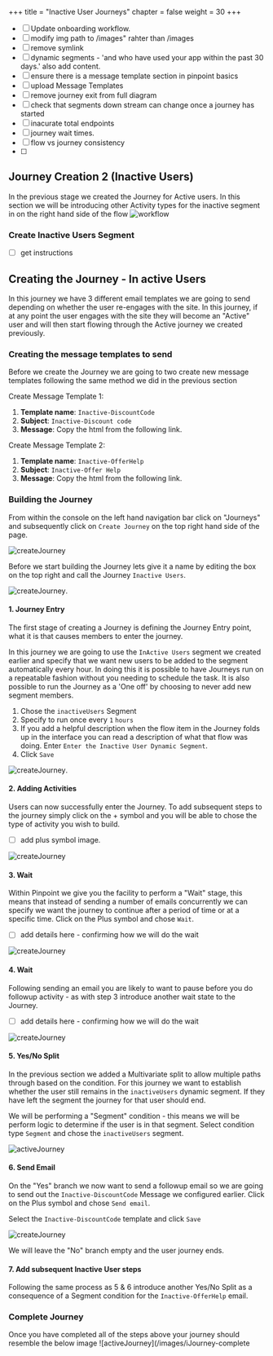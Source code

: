 +++
title = "Inactive User Journeys"
chapter = false
weight = 30
+++


- [ ] Update onboarding workflow.
- [ ] modify img path to /images" rahter than /images
- [ ] remove symlink
- [ ] dynamic segments - 'and who have used your app within the past 30 days.' also add content.
- [ ] ensure there is a message template section in pinpoint basics
- [ ] upload Message Templates
- [ ] remove journey exit from full diagram
- [ ] check that segments down stream can change once a journey has started
- [ ] inacurate total endpoints
- [ ] journey wait times.
- [ ] flow vs journey consistency
- [ ] 
## Journey Creation 2 (Inactive Users)

In the previous stage we created the Journey for Active users. In this section we will be introducing other Activity types for the inactive segment in on the right hand side of the flow
![workflow](/images/OnboardingFlow_V1.png)

### Create Inactive Users Segment
- [ ] get instructions

## Creating the Journey - In active Users

In this journey we have 3 different email templates we are going to send depending on whether the user re-engages with the site. In this journey, if at any point the user engages with the site they will become an "Active" user and will then start flowing through the Active journey we created previously. 

### Creating the message templates to send
Before we create the Journey we are going to two create new message templates following the same method we did in the previous section


Create Message Template 1:  
   1.  **Template name**: ```Inactive-DiscountCode```  
   2.  **Subject**: ```Inactive-Discount code```  
   3.  **Message**: Copy the html from the following link.  

Create Message Template 2:    
   1.  **Template name**: ```Inactive-OfferHelp```  
   2.  **Subject**: ```Inactive-Offer Help```  
   3.  **Message**: Copy the html from the following link.  



### Building the Journey

From within the console on the left hand navigation bar click on "Journeys" and subsequently click on `Create Journey` on the top right hand side of the page.

![createJourney](/images/create-journey.png)


Before we start building the Journey lets give it a name by editing the box on the top right and call the Journey `Inactive Users`.
  
![createJourney](/images/iJourney-setup).  

#### 1. Journey Entry

The first stage of creating a Journey is defining the Journey Entry point, what it is that causes members to enter the journey.

In this journey we are going to use the `InActive Users` segment we created earlier and specify that we want new users to be added to the segment automatically every hour. In doing this it is possible to have Journeys run on a repeatable fashion without you needing to schedule the task. It is also possible to run the Journey as a 'One off' by choosing to never add new segment members.

1. Chose the `inactiveUsers` Segment
2. Specify to run once every `1` `hours`
3. If you add a helpful description when the flow item in the Journey folds up in the interface you can read a description of what that flow was doing. Enter `Enter the Inactive User Dynamic Segment`.
4. Click `Save`

![createJourney](/images/iJourney-inactiveSegment).

#### 2. Adding Activities

Users can now successfully enter the Journey. To add subsequent steps to the journey simply click on the + symbol and you will be able to chose the type of activity you wish to build.
- [ ] add plus symbol image.

![createJourney](/images/journey-activities.png)

#### 3. Wait

Within Pinpoint we give you the facility to perform a "Wait" stage, this means that instead of sending a number of emails concurrently we can specify we want the journey to continue after a period of time or at a specific time. Click on the Plus symbol and chose ```Wait```.

- [ ] add details here - confirming how we will do the wait

![createJourney](/images/aJourney-wait.png)

#### 4. Wait

Following sending an email you are likely to want to pause before you do followup activity - as with step 3 introduce another wait state to the Journey.

- [ ] add details here - confirming how we will do the wait

![createJourney](/images/aJourney-wait.png)

#### 5. Yes/No Split

In the previous section we added a Multivariate split to allow multiple paths through based on the condition. For this journey we want to establish whether the user still remains in the `inactiveUsers` dynamic segment. If they have left the segment the journey for that user should end.

We will be performing a "Segment" condition - this means we will be perform logic to determine if the user is in that segment.  Select condition type `Segment` and chose the `inactiveUsers` segment.

![activeJourney](/images/iJourney-yesno.png)

#### 6. Send Email

On the "Yes" branch we now want to send a followup email  so we are going to send out the ```Inactive-DiscountCode``` Message we configured earlier.  Click on the Plus symbol and chose ```Send email```.

Select the ```Inactive-DiscountCode``` template and click `Save`

![createJourney](/images/iJourney-send-discount.png)

We will leave the "No" branch empty and the user journey ends.  

#### 7. Add subsequent Inactive User steps

Following the same process as 5 & 6 introduce another Yes/No Split as a consequence of a Segment condition for the ```Inactive-OfferHelp``` email. 

### Complete Journey

Once you have completed all of the steps above your journey should resemble the below image
![activeJourney](/images/iJourney-complete
